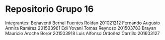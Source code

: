 # Repositorio Grupo 16
Integrantes:
    Benaventi Bernal Fuentes Roldan 201021212
    Fernando Augusto Armira Ramírez 201503961
    Edi Yovani Tomas Reynoso 201503783
    Brayan Mauricio Aroche Boror 201503918
    Luis Alfonso Ordoñez Carrillo 201603127

